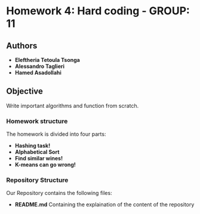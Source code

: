 

# Homework 4: Hard coding - GROUP: 11
## Authors
* **Eleftheria Tetoula Tsonga**
* **Alessandro Taglieri**
* **Hamed Asadollahi**

## Objective
Write important algorithms and function from scratch.

### Homework structure
The homework is divided into four parts: 

* **Hashing task!**
* **Alphabetical Sort**
* **Find similar wines!**
* **K-means can go wrong!**

### Repository Structure

Our Repository contains the following files:

* **README.md**
Containing the explaination of the content of the repository </br>


